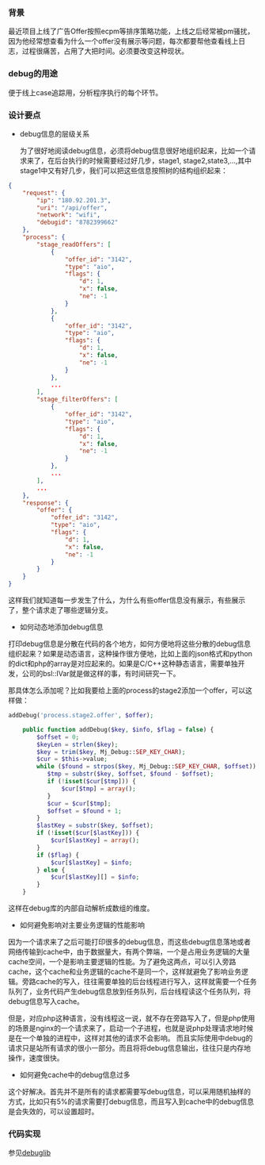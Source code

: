 <!--
author: checkking
date: 2017-04-22
title: 一个简易的debug库设计与实现
tags: 杂谈
category: 杂谈
status: publish
summary: 对于策略类的后台，debug可以方便追踪问题
-->
### 背景
最近项目上线了广告Offer按照ecpm等排序策略功能，上线之后经常被pm骚扰，因为他经常想查看为什么一个offer没有展示等问题，每次都要帮他查看线上日志，过程很痛苦，占用了大把时间。必须要改变这种现状。

### debug的用途
便于线上case追踪用，分析程序执行的每个环节。

### 设计要点
- debug信息的层级关系


  为了很好地阅读debug信息，必须将debug信息很好地组织起来，比如一个请求来了，在后台执行的时候需要经过好几步，stage1, stage2,state3,...,其中stage1中又有好几步，我们可以把这些信息按照树的结构组织起来：
  
```json
{
    "request": {
        "ip": "180.92.201.3",
        "uri": "/api/offer",
        "network": "wifi",
        "debugid": "8782399662"
    },
    "process": {
        "stage_readOffers": [
            {
                "offer_id": "3142",
                "type": "aio",
                "flags": {
                    "d": 1,
                    "x": false,
                    "ne": -1
                }
            },
            {
                "offer_id": "3142",
                "type": "aio",
                "flags": {
                    "d": 1,
                    "x": false,
                    "ne": -1
                }
            },
            ...
        ],
        "stage_filterOffers": [
            {
                "offer_id": "3142",
                "type": "aio",
                "flags": {
                    "d": 1,
                    "x": false,
                    "ne": -1
                }
            },
            ...
        ],
        ...
    },
    "response": {
        "offer": {
            "offer_id": "3142",
            "type": "aio",
            "flags": {
                "d": 1,
                "x": false,
                "ne": -1
            }
        }
    }
}
```
这样我们就知道每一步发生了什么，为什么有些offer信息没有展示，有些展示了，整个请求走了哪些逻辑分支。

- 如何动态地添加debug信息

打印debug信息是分散在代码的各个地方，如何方便地将这些分散的debug信息组织起来？如果是动态语言，这种操作很方便地，比如上面的json格式和python的dict和php的array是对应起来的。如果是C/C++这种静态语言，需要单独开发，公司的bsl::IVar就是做这样的事，有时间研究一下。

那具体怎么添加呢？比如我要给上面的process的stage2添加一个offer，可以这样做：
```php
addDebug('process.stage2.offer', $offer);
```

```php
    public function addDebug($key, $info, $flag = false) {
        $offset = 0;
        $keyLen = strlen($key);
        $key = trim($key, Mj_Debug::SEP_KEY_CHAR);
        $cur = $this->value;
        while ($found = strpos($key, Mj_Debug::SEP_KEY_CHAR, $offset)) {
           $tmp = substr($key, $offset, $found - $offset); 
           if (!isset($cur[$tmp])) {
               $cur[$tmp] = array();
           }
           $cur = $cur[$tmp];
           $offset = $found + 1;
        }
        $lastKey = substr($key, $offset);
        if (!isset($cur[$lastKey])) {
            $cur[$lastKey] = array();
        }
        if ($flag) {
            $cur[$lastKey] = $info;
        } else {
            $cur[$lastKey][] = $info;
        }
    }
```

这样在debug库的内部自动解析成数组的维度。

- 如何避免影响对主要业务逻辑的性能影响

因为一个请求来了之后可能打印很多的debug信息，而这些debug信息落地或者网络传输到cache中，由于数据量大，有两个弊端，一个是占用业务逻辑的大量cache空间，一个是影响主要逻辑的性能。为了避免这两点，可以引入旁路cache，这个cache和业务逻辑的cache不是同一个，这样就避免了影响业务逻辑。旁路cache的写入，往往需要单独的后台线程进行写入，这样就需要一个任务队列了，业务代码产生debug信息放到任务队列，后台线程读这个任务队列，将debug信息写入cache。

但是，对应php这种语言，没有线程这一说，就不存在旁路写入了，但是php使用的场景是nginx的一个请求来了，启动一个子进程，也就是说php处理请求地时候是在一个单独的进程中，这样对其他的请求不会影响。 而且实际使用中debug的请求只是站所有请求的很小一部分。而且将将debug信息输出，往往只是内存地操作，速度很快。

- 如何避免cache中的debug信息过多

这个好解决。首先并不是所有的请求都需要写debug信息，可以采用随机抽样的方式，比如只有5%的请求需要打debug信息，而且写入到cache中的debug信息是会失效的，可以设置超时。


### 代码实现

参见[debuglib](https://github.com/checkking/debug/tree/master/php)

